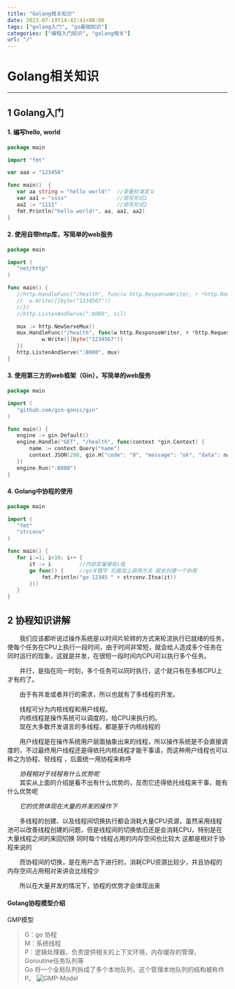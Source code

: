 ```yaml
---
title: "Golang相关知识"
date: 2023-07-19T14:42:41+08:00
tags: ["golang入门", "go基础知识"]
categories: ["编程入门知识", "golang相关"]
url: "/"
---
```

# Golang相关知识
---
## 1 Golang入门

 #### 1. 编写hello, world 
 ```go
 package main

 import "fmt"

 var aaa = "123456"
 
 func main()  {
 	var aa string = "hello world!"  //变量标准定义
	var aa1 = "ssss"                //简写形式1
	aa2 := "1111"                   //简写形式2
	fmt.Println("hello world!", aa, aa1, aa2)
}
 ```

 #### 2. 使用自带http库，写简单的web服务
 ```go
 package main
 
 import (
 	"net/http"
 )
 
 func main() {
 	//http.HandleFunc("/health", func(w http.ResponseWriter, r *http.Request) {
 	//	w.Write([]byte("1234567"))
 	//})
 	//http.ListenAndServe(":8080", nil)
 
 	mux := http.NewServeMux()
 	mux.HandleFunc("/health", func(w http.ResponseWriter, r *http.Request) {
 			w.Write([]byte("1234567"))
 	})
 	http.ListenAndServe(":8080", mux)
 }
 ```

 #### 3. 使用第三方的web框架（Gin），写简单的web服务
 ```go
 package main
 
 import (
 	"github.com/gin-gonic/gin"
 )
 
 func main() {
 	engine := gin.Default()
 	engine.Handle("GET", "/health", func(context *gin.Context) {
 		name := context.Query("name")
 		context.JSON(200, gin.H{"code": "0", "message": "ok", "data": name})
 	})
 	engine.Run(":8080")
 }
 ```

 #### 4. Golang中协程的使用
 ```go
 package main
 
 import (
 	"fmt"
 	"strconv"
 )
 
 func main() {
 	for i:=1; i<10; i++ {
 		it := i	        //内部变量接收i值
 		go func() {     //go关键字 后面加上调用方法 就会创建一个协程
 			fmt.Println("go 12345 " + strconv.Itoa(it))
 		}()
 	}
 }
 ```

## 2 协程知识讲解
 &emsp;&emsp;我们应该都听说过操作系统是以时间片轮转的方式来轮流执行已就绪的任务，使每个任务在CPU上执行一段时间，由于时间非常短，就会给人造成多个任务在同时运行的现象，这就是并发，在很短一段时间内CPU可以执行多个任务。
 
 &emsp;&emsp;并行，是指在同一时刻，多个任务可以同时执行，这个就只有在多核CPU上才有的了。
 
 &emsp;&emsp;由于有并发或者并行的需求，所以也就有了多线程的开发。
 
 &emsp;&emsp;线程可分为内核线程和用户线程。  
 &emsp;&emsp;内核线程是操作系统可以调度的，给CPU来执行的。  
 &emsp;&emsp;现在大多数开发语言的多线程，都是基于内核线程的
 
 &emsp;&emsp;用户线程是在操作系统用户层面抽象出来的线程，所以操作系统是不会直接调度的，不过最终用户线程还是得依托内核线程才能干事请，而这种用户线程也可以称之为协程、轻线程
，后面统一用协程来称呼
 
 &emsp;&emsp;*协程相对于线程有什么优势呢*  
 &emsp;&emsp;其实从上面的介绍是看不出有什么优势的，反而它还得依托线程来干事，能有什么优势呢

 &emsp;&emsp;*它的优势体现在大量的并发的操作下*

 &emsp;&emsp;多线程的创建、以及线程间切换执行都会消耗大量CPU资源，虽然采用线程池可以改善线程创建的问题，但是线程间的切换依旧还是会消耗CPU，特别是在大量线程之间的来回切换
同时每个线程占用的内存空间也比较大
这都是相对于协程来说的

 &emsp;&emsp;而协程间的切换，是在用户态下进行的，消耗CPU资源比较少，并且协程的内存空间占用相对来讲会比线程少

 &emsp;&emsp;所以在大量并发的情况下，协程的优势才会体现出来
 #### Golang协程模型介绍
 GMP模型
> G：go 协程  
> M：系统线程  
> P：逻辑处理器，负责提供相关的上下文环境，内存缓存的管理，Goroutine任务队列等  
> Go 将一个全局队列拆成了多个本地队列，这个管理本地队列的结构被称作 P。
 ![GMP-Model](/images/gmp-model.png)